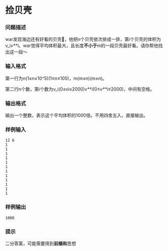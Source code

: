 # 捡贝壳



### 问题描述

war发现海边还有好看的贝壳🐚，他把n个贝壳依次排成一排，第i个贝壳的体积为v_i*v**i*。war觉得平均体积最大，且长度**不小于**m的一段贝壳最好看。请你帮他找出这一段～

### 输入格式

第一行为n(1≤n≤10^5)(1≤*n*≤105)，m(m≤n)(*m*≤*n*)。

第二行n个数，第i个数为v_i(0≤vi≤2000)*v**i*(0≤*v**i*≤2000)，中间有空格。

### 输出格式

输出一个整数，表示这个平均体积的1000倍。不用四舍五入，直接输出。

### 样例输入

```
12 6
1
1
1
1
1
1
1
1
1
1
1
1
```



### 样例输出

```
1000
```





### 提示

二分答案，可能需要用到**前缀和**思想